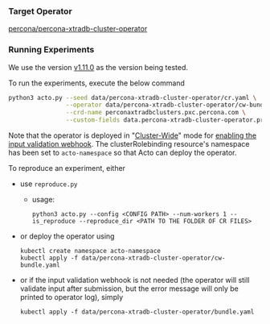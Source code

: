 ### Target Operator
[percona/percona-xtradb-cluster-operator](https://github.com/percona/percona-xtradb-cluster-operator)

### Running Experiments
We use the version [v1.11.0](https://github.com/percona/percona-xtradb-cluster-operator/commit/e797d016cfbf847ff0a45ce1b1a1d10ad70a2fd3) as the version being tested.

To run the experiments, execute the below command
```bash
python3 acto.py --seed data/percona-xtradb-cluster-operator/cr.yaml \
                --operator data/percona-xtradb-cluster-operator/cw-bundle.yaml \
                --crd-name perconaxtradbclusters.pxc.percona.com \
                --custom-fields data.percona-xtradb-cluster-operator.prune
```
Note that the operator is deployed in "[Cluster-Wide](https://www.percona.com/doc/kubernetes-operator-for-pxc/cluster-wide.html#install-clusterwide)" mode for [enabling the input validation webhook](https://www.percona.com/doc/kubernetes-operator-for-pxc/cluster-wide.html#install-clusterwide). The clusterRolebinding resource's namespace has been set to `acto-namespace` so that Acto can deploy the operator.

To reproduce an experiment, either 
- use `reproduce.py`  
  - usage:
    ```shell
    python3 acto.py --config <CONFIG PATH> --num-workers 1 --is_reproduce --reproduce_dir <PATH TO THE FOLDER OF CR FILES>
    ```
- or deploy the operator using

    ```
    kubectl create namespace acto-namespace
    kubectl apply -f data/percona-xtradb-cluster-operator/cw-bundle.yaml
    ```
- or if the input validation webhook is not needed (the operator will still validate input after submission, but the error message will only be printed to operator log), simply

    ```
    kubectl apply -f data/percona-xtradb-cluster-operator/bundle.yaml
    ```

